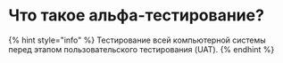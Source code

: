 # Что такое альфа-тестирование?

{% hint style="info" %}
Тестирование всей компьютерной системы перед этапом пользовательского тестирования \(UAT\).
{% endhint %}

